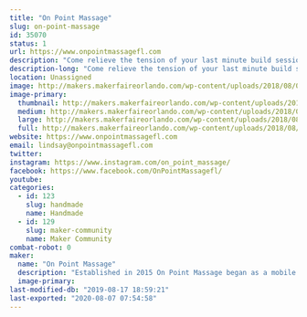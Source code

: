 ```yaml
---
title: "On Point Massage"
slug: on-point-massage
id: 35070
status: 1
url: https://www.onpointmassagefl.com
description: "Come relieve the tension of your last minute build sessions with a massage!"
description-long: "Come relieve the tension of your last minute build sessions with a massage! Our skilled therapists have extensive experience in both the medical and relaxation fields. So whether you are looking to unwind or relieve an ache stop by and let us see what we can do to help. We will also be providing information on our other services. We look forward to seeing you!"
location: Unassigned
image: http://makers.makerfaireorlando.com/wp-content/uploads/2018/08/0D526187-3E37-47B1-A547-44C067D3B24D-768x1024.jpeg
image-primary:
  thumbnail: http://makers.makerfaireorlando.com/wp-content/uploads/2018/08/0D526187-3E37-47B1-A547-44C067D3B24D-150x150.jpeg
  medium: http://makers.makerfaireorlando.com/wp-content/uploads/2018/08/0D526187-3E37-47B1-A547-44C067D3B24D-225x300.jpeg
  large: http://makers.makerfaireorlando.com/wp-content/uploads/2018/08/0D526187-3E37-47B1-A547-44C067D3B24D-768x1024.jpeg
  full: http://makers.makerfaireorlando.com/wp-content/uploads/2018/08/0D526187-3E37-47B1-A547-44C067D3B24D.jpeg
website: https://www.onpointmassagefl.com
email: lindsay@onpointmassagefl.com
twitter: 
instagram: https://www.instagram.com/on_point_massage/
facebook: https://www.facebook.com/OnPointMassagefl/
youtube: 
categories:
  - id: 123
    slug: handmade
    name: Handmade
  - id: 129
    slug: maker-community
    name: Maker Community
combat-robot: 0
maker:
  name: "On Point Massage"
  description: "Established in 2015 On Point Massage began as a mobile massage company. In 2019 we opened our first brick and mortar location in Winter Park, Florida. We believe that massage should be available to everyone and can be added to any event. We strive to keep our prices low while maintaining a high level of care. We look forward to helping you. "
  image-primary: 
last-modified-db: "2019-08-17 18:59:21"
last-exported: "2020-08-07 07:54:58"
---
```

